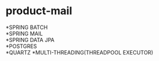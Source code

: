 # product-mail


*SPRING BATCH   
*SPRING MAIL   
*SPRING DATA JPA  
*POSTGRES   
*QUARTZ
*MULTI-THREADING(THREADPOOL EXECUTOR)
